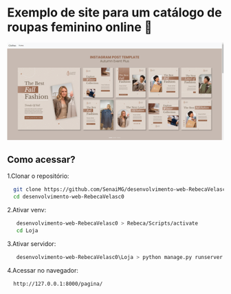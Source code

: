 # Exemplo de site para um catálogo de roupas feminino online :dress:
<img src="./Loja/static/assets/img/site.png">

## Como acessar?
1.Clonar o repositório:
 ```sh
   git clone https://github.com/SenaiMG/desenvolvimento-web-RebecaVelasc0.git
   cd desenvolvimento-web-RebecaVelasc0
   ```
2.Ativar venv:
```sh
   desenvolvimento-web-RebecaVelasc0 > Rebeca/Scripts/activate
   cd Loja
   ```
3.Ativar servidor:
```sh
   desenvolvimento-web-RebecaVelasc0\Loja > python manage.py runserver
   ```
4.Acessar no navegador:
```sh
  http://127.0.0.1:8000/pagina/
 ```


